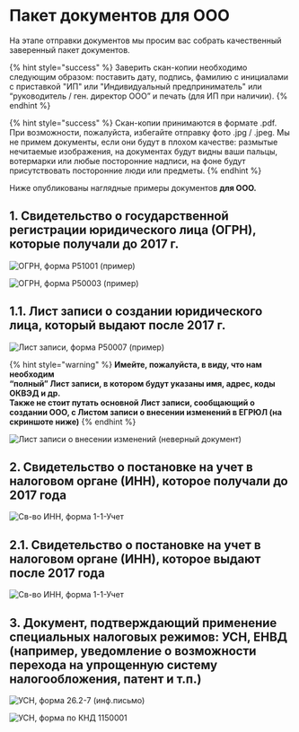 # Пакет документов для ООО

На этапе отправки документов мы просим вас собрать качественный заверенный пакет документов. 

{% hint style="success" %}
Заверить скан-копии необходимо следующим образом: поставить дату, подпись, фамилию с инициалами с приставкой "ИП" или "Индивидуальный предприниматель" или “руководитель / ген. директор ООО” и печать \(для ИП при наличии\). 
{% endhint %}

{% hint style="success" %}
Скан-копии принимаются в формате .pdf. При возможности, пожалуйста, избегайте отправку фото .jpg / .jpeg. Мы не примем документы, если они будут в плохом качестве: размытые нечитаемые изображения, на документах будут видны ваши пальцы, вотермарки или любые посторонние надписи, на фоне будут присутствовать посторонние люди или предметы.
{% endhint %}

Ниже опубликованы наглядные примеры документов **для ООО.**

## **1. Свидетельство о государственной регистрации юридического лица \(ОГРН\), которые получали до 2017 г.**

![&#x41E;&#x413;&#x420;&#x41D;, &#x444;&#x43E;&#x440;&#x43C;&#x430; &#x420;51001 \(&#x43F;&#x440;&#x438;&#x43C;&#x435;&#x440;\)](../.gitbook/assets/ogrn-primer-forma-r51001.png)

![&#x41E;&#x413;&#x420;&#x41D;, &#x444;&#x43E;&#x440;&#x43C;&#x430; &#x420;50003 \(&#x43F;&#x440;&#x438;&#x43C;&#x435;&#x440;\)](../.gitbook/assets/ogrn-primer-forma-r50003.jpg)

## **1.1. Лист записи о создании юридического лица, который выдают после 2017 г.**

![&#x41B;&#x438;&#x441;&#x442; &#x437;&#x430;&#x43F;&#x438;&#x441;&#x438;, &#x444;&#x43E;&#x440;&#x43C;&#x430; P50007 \(&#x43F;&#x440;&#x438;&#x43C;&#x435;&#x440;\)](../.gitbook/assets/list-zapisi-forma-r50007.png)

{% hint style="warning" %}
**Имейте, пожалуйста, в виду, что нам необходим  
“полный” Лист записи, в котором будут указаны имя, адрес, коды ОКВЭД и др.  
Также не стоит путать основной Лист записи, сообщающий о создании ООО, с Листом записи о внесении изменений в ЕГРЮЛ \(на скриншоте ниже\)**
{% endhint %}

![&#x41B;&#x438;&#x441;&#x442; &#x437;&#x430;&#x43F;&#x438;&#x441;&#x438; &#x43E; &#x432;&#x43D;&#x435;&#x441;&#x435;&#x43D;&#x438;&#x438; &#x438;&#x437;&#x43C;&#x435;&#x43D;&#x435;&#x43D;&#x438;&#x439; \(&#x43D;&#x435;&#x432;&#x435;&#x440;&#x43D;&#x44B;&#x439; &#x434;&#x43E;&#x43A;&#x443;&#x43C;&#x435;&#x43D;&#x442;\)](../.gitbook/assets/list-o-vnesenii-izmenenii.png)

## **2. Свидетельство о постановке на учет в налоговом органе \(ИНН\), которое получали до 2017 года**

![&#x421;&#x432;-&#x432;&#x43E; &#x418;&#x41D;&#x41D;, &#x444;&#x43E;&#x440;&#x43C;&#x430; 1-1-&#x423;&#x447;&#x435;&#x442;](../.gitbook/assets/inn-forma-1-1-uchet.png)

## **2.1. Свидетельство о постановке на учет в налоговом органе \(ИНН\), которое выдают после 2017 года**

![&#x421;&#x432;-&#x432;&#x43E; &#x418;&#x41D;&#x41D;, &#x444;&#x43E;&#x440;&#x43C;&#x430; 1-1-&#x423;&#x447;&#x435;&#x442;](../.gitbook/assets/inn-forma-1-1-uchet.jpg)

## **3.** Документ, подтверждающий применение специальных налоговых режимов: УСН, ЕНВД \(например, уведомление о возможности перехода на упрощенную систему налогообложения, патент и т.п.\)

![&#x423;&#x421;&#x41D;, &#x444;&#x43E;&#x440;&#x43C;&#x430; 26.2-7 \(&#x438;&#x43D;&#x444;.&#x43F;&#x438;&#x441;&#x44C;&#x43C;&#x43E;\)](../.gitbook/assets/usn-forma-26.2-7.jpg)

![&#x423;&#x421;&#x41D;, &#x444;&#x43E;&#x440;&#x43C;&#x430; &#x43F;&#x43E; &#x41A;&#x41D;&#x414; 1150001](../.gitbook/assets/usn-forma.jpg)


